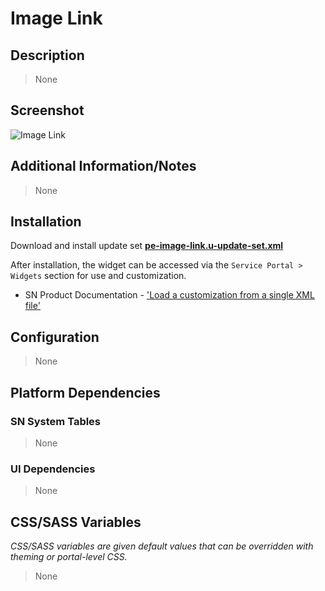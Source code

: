 # Image Link

## Description

> None

## Screenshot

![Image Link](https://raw.githubusercontent.com/platform-experience/serviceportal-widget-library/master/src/pe-image-link/images/pe-image-link.png)

## Additional Information/Notes

> None

## Installation

Download and install update set **[pe-image-link.u-update-set.xml](https://github.com/platform-experience/serviceportal-widget-library/blob/master/pe-image-link/pe-image-link.u-update-set.xml)**

After installation, the widget can be accessed via the `Service Portal > Widgets` section for use and customization.

* SN Product Documentation - ['Load a customization from a single XML file'](https://docs.servicenow.com/bundle/kingston-application-development/page/build/system-update-sets/task/t_SaveAnUpdateSetAsAnXMLFile.html)

## Configuration

> None

## Platform Dependencies

### SN System Tables

> None

### UI Dependencies

> None

## CSS/SASS Variables

_CSS/SASS variables are given default values that can be overridden with theming or portal-level CSS._

> None
